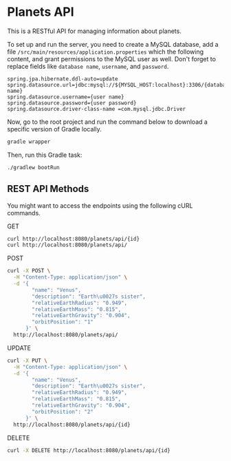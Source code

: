 # Planets API

This is a RESTful API for managing information about planets.

To set up and run the server, you need to create a MySQL database, add a file `/src/main/resources/application.properties` which the following content, and grant permissions to the MySQL user as well. Don't forget to replace fields like `database name`, `username`, and `password`.

```
spring.jpa.hibernate.ddl-auto=update    
spring.datasource.url=jdbc:mysql://${MYSQL_HOST:localhost}:3306/{database name}
spring.datasource.username={user name}    
spring.datasource.password={user password}    
spring.datasource.driver-class-name =com.mysql.jdbc.Driver    
```
Now, go to the root project and run the command below to download a specific version of Gradle locally.
```sh 
gradle wrapper
```
Then, run this Gradle task:
```sh
./gradlew bootRun
```
## REST API Methods
You might want to access the endpoints using the following cURL commands.

GET
```sh
curl http://localhost:8080/planets/api/{id}
curl http://localhost:8080/planets/api/
```
POST
```sh
curl -X POST \
  -H "Content-Type: application/json" \
  -d '{
        "name": "Venus",
        "description": "Earth\u0027s sister",
        "relativeEarthRadius": "0.949",
        "relativeEarthMass": "0.815",
        "relativeEarthGravity": "0.904",
        "orbitPosition": "1"
      }' \
  http://localhost:8080/planets/api/
```
UPDATE
```sh
curl -X PUT \
  -H "Content-Type: application/json" \
  -d '{
        "name": "Venus",
        "description": "Earth\u0027s sister",
        "relativeEarthRadius": "0.949",
        "relativeEarthMass": "0.815",
        "relativeEarthGravity": "0.904",
        "orbitPosition": "2"
      }' \
  http://localhost:8080/planets/api/{id}
```
DELETE
```sh
curl -X DELETE http://localhost:8080/planets/api/{id}
```
